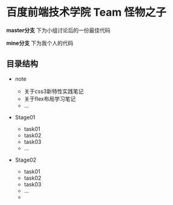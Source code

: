 # 百度前端技术学院 Team 怪物之子

**master分支** 下为小组讨论后的一份最佳代码

**mine分支** 下为我个人的代码 


## 目录结构
- note
	- 关于css3新特性实践笔记
	- 关于flex布局学习笔记
	- ...

- Stage01
	- task01
	- task02
	- task03
	- ...
- Stage02
	- task01
	- task02
	- task03
	- ...
	- 
		




